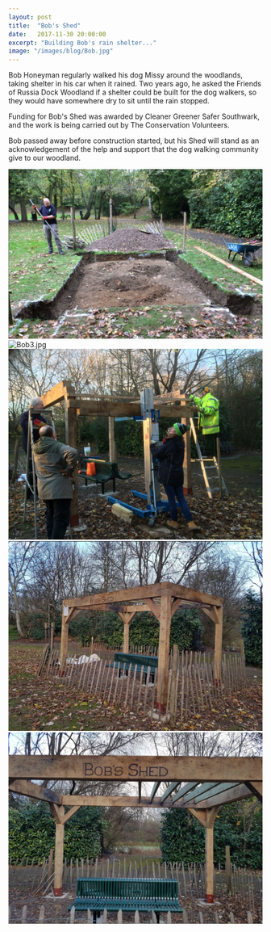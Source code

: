 ```yaml
---
layout: post
title:  "Bob's Shed"
date:   2017-11-30 20:00:00
excerpt: "Building Bob's rain shelter..."
image: "/images/blog/Bob.jpg"
---
```


Bob Honeyman regularly walked his dog Missy around the woodlands, taking shelter in his car when it rained. Two years ago, he asked the Friends of Russia Dock Woodland if a shelter could be built for the dog walkers, so they would have somewhere dry to sit until the rain stopped. 

Funding for Bob's Shed was awarded by Cleaner Greener Safer Southwark, and the work is being carried out by The Conservation Volunteers.

Bob passed away before construction started, but his Shed will stand as an acknowledgement of the help and support that the dog walking community give to our woodland.

<img class="image main" src="/images/blog/Bob4.jpg" alt="Bob4.jpg"/>

<img class="image main" src="/images/blog/Bob3.jpg" alt="Bob3.jpg" />

<img class="image main" src="/images/blog/Bob2.jpg" alt="Bob2.jpg" />

<img class="image main" src="/images/blog/Bob1.jpg" alt="Bob1.jpg" />

<img class="image main" src="/images/blog/Bob5.jpg" alt="Bob5.jpg" />